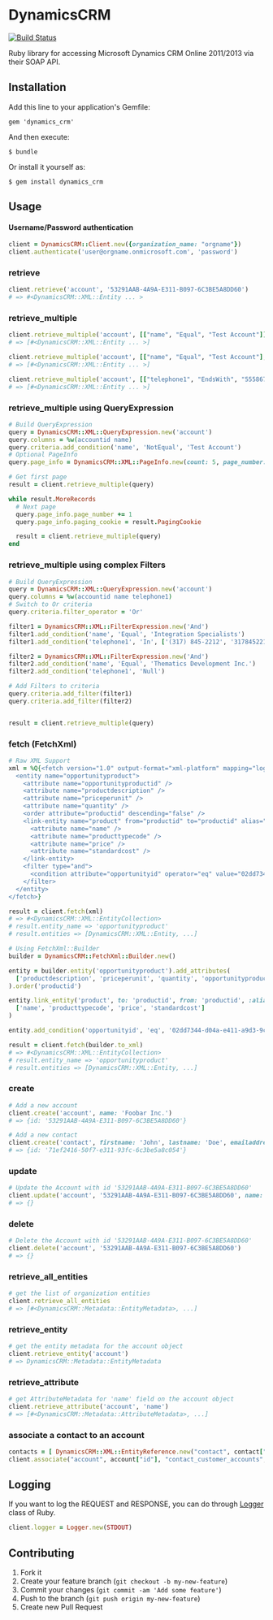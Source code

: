 # DynamicsCRM

[![Build Status](https://travis-ci.org/TinderBox/dynamics_crm.png)](https://travis-ci.org/TinderBox/dynamics_crm)

Ruby library for accessing Microsoft Dynamics CRM Online 2011/2013 via their SOAP API.

## Installation

Add this line to your application's Gemfile:

    gem 'dynamics_crm'

And then execute:

    $ bundle

Or install it yourself as:

    $ gem install dynamics_crm

## Usage


#### Username/Password authentication

```ruby
client = DynamicsCRM::Client.new({organization_name: "orgname"})
client.authenticate('user@orgname.onmicrosoft.com', 'password')
```

### retrieve

```ruby
client.retrieve('account', '53291AAB-4A9A-E311-B097-6C3BE5A8DD60')
# => #<DynamicsCRM::XML::Entity ... >
```

### retrieve_multiple

```ruby
client.retrieve_multiple('account', [["name", "Equal", "Test Account"]])
# => [#<DynamicsCRM::XML::Entity ... >]

client.retrieve_multiple('account', [["name", "Equal", "Test Account"], ['salesstage', 'In', [0, 1, 2]]])
# => [#<DynamicsCRM::XML::Entity ... >]

client.retrieve_multiple('account', [["telephone1", "EndsWith", "5558675309"], ["mobilephone", "EndsWith", "5558675309"]], [], "Or")
# => [#<DynamicsCRM::XML::Entity ... >]
```

### retrieve_multiple using QueryExpression

```ruby
# Build QueryExpression
query = DynamicsCRM::XML::QueryExpression.new('account')
query.columns = %w(accountid name)
query.criteria.add_condition('name', 'NotEqual', 'Test Account')
# Optional PageInfo
query.page_info = DynamicsCRM::XML::PageInfo.new(count: 5, page_number: 1, return_total_record_count: true)

# Get first page
result = client.retrieve_multiple(query)

while result.MoreRecords
  # Next page
  query.page_info.page_number += 1
  query.page_info.paging_cookie = result.PagingCookie

  result = client.retrieve_multiple(query)
end
```

### retrieve_multiple using complex Filters

```ruby
# Build QueryExpression
query = DynamicsCRM::XML::QueryExpression.new('account')
query.columns = %w(accountid name telephone1)
# Switch to Or criteria
query.criteria.filter_operator = 'Or'

filter1 = DynamicsCRM::XML::FilterExpression.new('And')
filter1.add_condition('name', 'Equal', 'Integration Specialists')
filter1.add_condition('telephone1', 'In', ['(317) 845-2212', '3178452212'])

filter2 = DynamicsCRM::XML::FilterExpression.new('And')
filter2.add_condition('name', 'Equal', 'Thematics Development Inc.')
filter2.add_condition('telephone1', 'Null')

# Add Filters to criteria
query.criteria.add_filter(filter1)
query.criteria.add_filter(filter2)


result = client.retrieve_multiple(query)
```


### fetch (FetchXml)

```ruby
# Raw XML Support
xml = %Q{<fetch version="1.0" output-format="xml-platform" mapping="logical" distinct="false">
  <entity name="opportunityproduct">
    <attribute name="opportunityproductid" />
    <attribute name="productdescription" />
    <attribute name="priceperunit" />
    <attribute name="quantity" />
    <order attribute="productid" descending="false" />
    <link-entity name="product" from="productid" to="productid" alias="product" link-type="inner">
      <attribute name="name" />
      <attribute name="producttypecode" />
      <attribute name="price" />
      <attribute name="standardcost" />
    </link-entity>
    <filter type="and">
      <condition attribute="opportunityid" operator="eq" value="02dd7344-d04a-e411-a9d3-9cb654950300" />
    </filter>
  </entity>
</fetch>}

result = client.fetch(xml)
# => #<DynamicsCRM::XML::EntityCollection>
# result.entity_name => 'opportunityproduct'
# result.entities => [DynamicsCRM::XML::Entity, ...]
```

```ruby
# Using FetchXml::Builder
builder = DynamicsCRM::FetchXml::Builder.new()

entity = builder.entity('opportunityproduct').add_attributes(
  ['productdescription', 'priceperunit', 'quantity', 'opportunityproductid']
).order('productid')

entity.link_entity('product', to: 'productid', from: 'productid', :alias => 'product').add_attributes(
  ['name', 'producttypecode', 'price', 'standardcost']
)

entity.add_condition('opportunityid', 'eq', '02dd7344-d04a-e411-a9d3-9cb654950300')

result = client.fetch(builder.to_xml)
# => #<DynamicsCRM::XML::EntityCollection>
# result.entity_name => 'opportunityproduct'
# result.entities => [DynamicsCRM::XML::Entity, ...]
```

### create

```ruby
# Add a new account
client.create('account', name: 'Foobar Inc.')
# => {id: '53291AAB-4A9A-E311-B097-6C3BE5A8DD60'}

# Add a new contact
client.create('contact', firstname: 'John', lastname: 'Doe', emailaddress1: "johndoe@mydomain.com")
# => {id: '71ef2416-50f7-e311-93fc-6c3be5a8c054'}
```

### update

```ruby
# Update the Account with id '53291AAB-4A9A-E311-B097-6C3BE5A8DD60'
client.update('account', '53291AAB-4A9A-E311-B097-6C3BE5A8DD60', name: 'Whizbang Corp')
# => {}
```

### delete

```ruby
# Delete the Account with id '53291AAB-4A9A-E311-B097-6C3BE5A8DD60'
client.delete('account', '53291AAB-4A9A-E311-B097-6C3BE5A8DD60')
# => {}
```

### retrieve_all_entities

```ruby
# get the list of organization entities
client.retrieve_all_entities
# => [#<DynamicsCRM::Metadata::EntityMetadata>, ...]
```

### retrieve_entity

```ruby
# get the entity metadata for the account object
client.retrieve_entity('account')
# => DynamicsCRM::Metadata::EntityMetadata
```

### retrieve_attribute

```ruby
# get AttributeMetadata for 'name' field on the account object
client.retrieve_attribute('account', 'name')
# => [#<DynamicsCRM::Metadata::AttributeMetadata>, ...]
```

### associate a contact to an account

```ruby
contacts = [ DynamicsCRM::XML::EntityReference.new("contact", contact["id"])]
client.associate("account", account["id"], "contact_customer_accounts", contacts)
```

## Logging

If you want to log the REQUEST and RESPONSE, you can do through [Logger](http://www.ruby-doc.org/stdlib-2.1.2/libdoc/logger/rdoc/Logger.html) class of Ruby.

```ruby
client.logger = Logger.new(STDOUT)
```

## Contributing

1. Fork it
2. Create your feature branch (`git checkout -b my-new-feature`)
3. Commit your changes (`git commit -am 'Add some feature'`)
4. Push to the branch (`git push origin my-new-feature`)
5. Create new Pull Request
